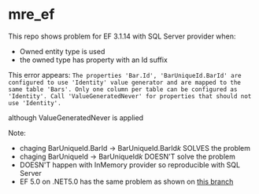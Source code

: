 # mre_ef
This repo shows problem for EF 3.1.14 with SQL Server provider when:
- Owned entity type is used
- the owned type has property with an Id suffix

This error appears:
```The properties 'Bar.Id', 'BarUniqueId.BarId' are configured to use 'Identity' value generator and are mapped to the same table 'Bars'. Only one column per table can be configured as 'Identity'. Call 'ValueGeneratedNever' for properties that should not use 'Identity'.```

although ValueGeneratedNever is applied

Note:
- chaging BarUniqueId.BarId -> BarUniqueId.BarId*k* SOLVES the problem
- chaging BarUniqueId -> BarUniqueId*k* DOESN'T solve the problem
- DOESN'T happen with InMemory provider so reproducible with SQL Server
- EF 5.0 on .NET5.0 has the same problem as shown on [this branch](/lutofcaku/mre_ef/tree/ef-5.0)

